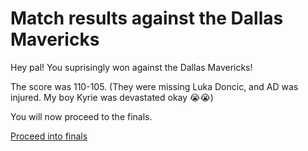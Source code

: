 # Match results against the Dallas Mavericks

Hey pal! You suprisingly won against the Dallas Mavericks!

The score was 110-105. (They were missing Luka Doncic, and AD was injured. My boy Kyrie was devastated okay 😭😭)

You will now proceed to the finals.

[Proceed into finals](../step-3/head-into-the-finals-against-the-golden-state-warriors.md)


